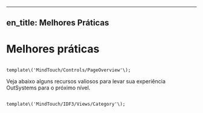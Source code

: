 *** ** * ** ***

en\_title: Melhores Práticas
-----------------------------

Melhores práticas
=================

```

template\('MindTouch/Controls/PageOverview'\);
```

Veja abaixo alguns recursos valiosos para levar sua experiência OutSystems para o próximo nível.

```

template\('MindTouch/IDF3/Views/Category'\);
```

